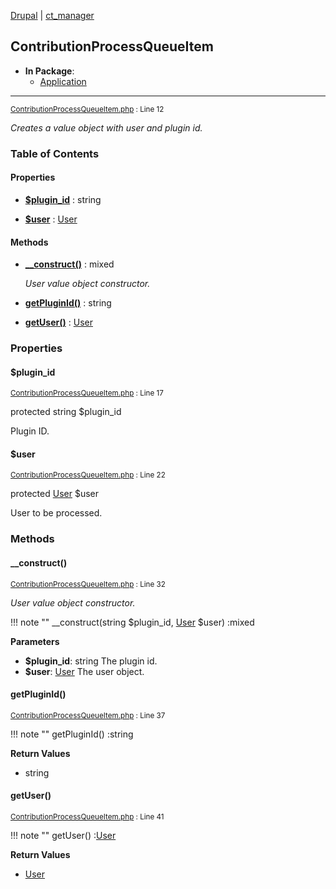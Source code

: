 
[Drupal](../namespaces/drupal.md) | [ct_manager](../namespaces/drupal-ct-manager.md)

## ContributionProcessQueueItem


- **In Package**:
    - [Application](../packages/Application.md)
  


---





<small>[ContributionProcessQueueItem.php](../files/web-modules-custom-ct-manager-src-contributionprocessqueueitem.md) : Line 12</small>

*Creates a value object with user and plugin id.*









### Table of Contents









#### Properties
- **[$plugin_id](../classes/Drupal-ct-manager-ContributionProcessQueueItem.md#plugin_id)**
         : string  

- **[$user](../classes/Drupal-ct-manager-ContributionProcessQueueItem.md#user)**
         : [User](# "\Drupal\user\Entity\User")  


#### Methods
- **[__construct()](../classes/Drupal-ct-manager-ContributionProcessQueueItem.md#__construct)**
           : mixed

  *User value object constructor.*

- **[getPluginId()](../classes/Drupal-ct-manager-ContributionProcessQueueItem.md#getpluginid)**
           : string

- **[getUser()](../classes/Drupal-ct-manager-ContributionProcessQueueItem.md#getuser)**
           : [User](# "\Drupal\user\Entity\User")







### Properties

#### $plugin_id

<small>[ContributionProcessQueueItem.php](../files/web-modules-custom-ct-manager-src-contributionprocessqueueitem.md) : Line 17</small>



protected string $plugin_id

Plugin ID.





#### $user

<small>[ContributionProcessQueueItem.php](../files/web-modules-custom-ct-manager-src-contributionprocessqueueitem.md) : Line 22</small>



protected [User](# "\Drupal\user\Entity\User") $user

User to be processed.







### Methods

#### __construct()

<small>[ContributionProcessQueueItem.php](../files/web-modules-custom-ct-manager-src-contributionprocessqueueitem.md) : Line 32</small>

*User value object constructor.*

!!! note ""
    __construct(string $plugin_id, [User](# "\Drupal\user\Entity\User") $user) :mixed




**Parameters**

- **$plugin_id**: string
    The plugin id.
- **$user**: [User](# "\Drupal\user\Entity\User")
    The user object.







#### getPluginId()

<small>[ContributionProcessQueueItem.php](../files/web-modules-custom-ct-manager-src-contributionprocessqueueitem.md) : Line 37</small>


!!! note ""
    getPluginId() :string









**Return Values**

- string



#### getUser()

<small>[ContributionProcessQueueItem.php](../files/web-modules-custom-ct-manager-src-contributionprocessqueueitem.md) : Line 41</small>


!!! note ""
    getUser() :[User](# "\Drupal\user\Entity\User")









**Return Values**

- [User](# "\Drupal\user\Entity\User")




